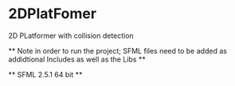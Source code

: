 # 2DPlatFomer

2D PLatformer with collision detection 

**  Note in order to run the project; SFML files need to be added as addidtional Includes as well as the Libs ** 

** SFML 2.5.1 64 bit **

